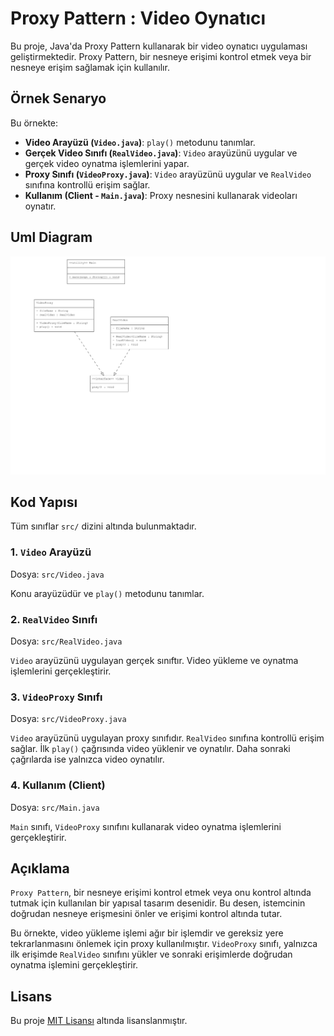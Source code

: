 # Proxy Pattern : Video Oynatıcı

Bu proje, Java'da Proxy Pattern kullanarak bir video oynatıcı uygulaması geliştirmektedir. Proxy Pattern, bir nesneye erişimi kontrol etmek veya bir nesneye erişim sağlamak için kullanılır.

## Örnek Senaryo

Bu örnekte:

- **Video Arayüzü (`Video.java`)**: `play()` metodunu tanımlar.
- **Gerçek Video Sınıfı (`RealVideo.java`)**: `Video` arayüzünü uygular ve gerçek video oynatma işlemlerini yapar.
- **Proxy Sınıfı (`VideoProxy.java`)**: `Video` arayüzünü uygular ve `RealVideo` sınıfına kontrollü erişim sağlar.
- **Kullanım (Client - `Main.java`)**: Proxy nesnesini kullanarak videoları oynatır.

## Uml Diagram
![ProxyPattern](ProxyPattern.png)

## Kod Yapısı

Tüm sınıflar `src/` dizini altında bulunmaktadır.

### 1. `Video` Arayüzü

Dosya: `src/Video.java`

Konu arayüzüdür ve `play()` metodunu tanımlar.

### 2. `RealVideo` Sınıfı

Dosya: `src/RealVideo.java`

`Video` arayüzünü uygulayan gerçek sınıftır. Video yükleme ve oynatma işlemlerini gerçekleştirir.

### 3. `VideoProxy` Sınıfı

Dosya: `src/VideoProxy.java`

`Video` arayüzünü uygulayan proxy sınıfıdır. `RealVideo` sınıfına kontrollü erişim sağlar. İlk `play()` çağrısında video yüklenir ve oynatılır. Daha sonraki çağrılarda ise yalnızca video oynatılır.

### 4. Kullanım (Client)

Dosya: `src/Main.java`

`Main` sınıfı, `VideoProxy` sınıfını kullanarak video oynatma işlemlerini gerçekleştirir.

## Açıklama

`Proxy Pattern`, bir nesneye erişimi kontrol etmek veya onu kontrol altında tutmak için kullanılan bir yapısal tasarım desenidir. Bu desen, istemcinin doğrudan nesneye erişmesini önler ve erişimi kontrol altında tutar.

Bu örnekte, video yükleme işlemi ağır bir işlemdir ve gereksiz yere tekrarlanmasını önlemek için proxy kullanılmıştır. `VideoProxy` sınıfı, yalnızca ilk erişimde `RealVideo` sınıfını yükler ve sonraki erişimlerde doğrudan oynatma işlemini gerçekleştirir.

## Lisans

Bu proje [MIT Lisansı](LICENSE) altında lisanslanmıştır.
